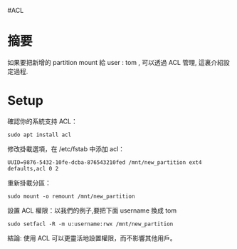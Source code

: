 #ACL

# 摘要
如果要把新增的 partition mount 給 user : tom , 可以透過 ACL 管理, 這裏介紹設定過程.
# Setup
確認你的系統支持 ACL：
```
sudo apt install acl
```

修改掛載選項，在 /etc/fstab 中添加 acl：
```
UUID=9876-5432-10fe-dcba-876543210fed /mnt/new_partition ext4 defaults,acl 0 2
```

重新掛載分區：
```
sudo mount -o remount /mnt/new_partition
```

設置 ACL 權限：以我們的例子,要把下面 username 換成 tom
```
sudo setfacl -R -m u:username:rwx /mnt/new_partition
```
結論: 使用 ACL 可以更靈活地設置權限，而不影響其他用戶。



